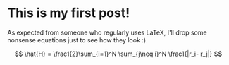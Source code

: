 # This is my first post!

As expected from someone who regularly uses LaTeX, I'll drop some nonsense equations just to see how they look :)

$$
\hat{H} = \frac1{2}\sum_{i=1}^N \sum_{j\neq i}^N \frac1{|r_i- r_j|}
$$
